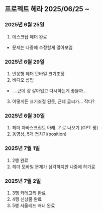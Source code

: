 ## 프로젝트 헤라 2025/06/25 ~ 
### 2025년 6월 25일
1. 데스크탑 헤더 완료
* 문제는 나중에 수정할게 많아보임
### 2025년 6월 29일
1. 반응형 헤더 모바일 크기조정
2. 비디오 삽입
* ....근데 걍 갈아업고 다시하는게 좋을까...
3. 어떻게든 크기조절 된듯, 근데 글씨가... 작다?
### 2025년 6월 30일
1. 헤더 자바스크립트 아래...? 로 나오기 (GPT 짱)
2. 동영상, 5개 겹치기(position)
### 2025년 7월 1일
1. 2행 완료
2. 헤더 모바일 문제가 심각하지만 나중에 하기로
### 2025년 7월 2일
1. 3행 카테고리 완료
2. 4행 신상품 완료
3. 5행 서울레드 배너 완료
